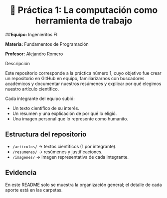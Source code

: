 <h1 align="center"> 🚀 Práctica 1: La computación como herramienta de trabajo </h1>

##**Equipo:** Ingenieritos FI

**Materia:** Fundamentos de Programación

**Profesor:** Alejandro Romero 

Descripción

Este repositorio corresponde a la práctica número 1,  cuyo objetivo fue crear un repositorio en GitHub en equipo, familiarizarnos con buscadores académicos y documentar nuestros resúmenes y explicar por qué elegimos nuestro artículo científico. 

Cada integrante del equipo subió:

- Un texto científico de su interés.
- Un resumen y una explicación de por qué lo eligió.
- Una imagen personal que lo represente como humanito.

## Estructura del repositorio

- `/articulos/` → textos científicos (1 por integrante).
- `/resumenes/` → resúmenes y justificaciones.
- `/imagenes/` → imagen representativa de cada integrante.

## Evidencia

En este README solo se muestra la organización general; el detalle de cada aporte está en las carpetas.

